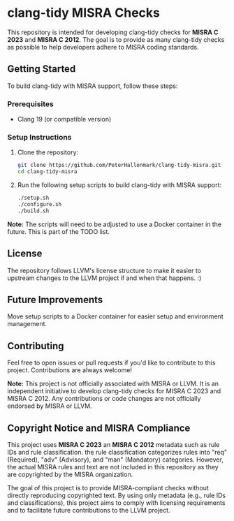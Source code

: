 # clang-tidy MISRA Checks

This repository is intended for developing clang-tidy checks for **MISRA C 2023** and **MISRA C 2012**. The goal is to provide as many clang-tidy checks as possible to help developers adhere to MISRA coding standards.

## Getting Started

To build clang-tidy with MISRA support, follow these steps:

### Prerequisites
- Clang 19 (or compatible version)

### Setup Instructions

1. Clone the repository:
   ```bash
   git clone https://github.com/PeterHallonmark/clang-tidy-misra.git
   cd clang-tidy-misra

2. Run the following setup scripts to build clang-tidy with MISRA support:
   ```bash
   ./setup.sh
   ./configure.sh
   ./build.sh

**Note:** The scripts will need to be adjusted to use a Docker container in the future. This is part of the TODO list.

## License

The repository follows LLVM's license structure to make it easier to upstream changes to the LLVM project if and when that happens. :)

## Future Improvements

Move setup scripts to a Docker container for easier setup and environment management.

## Contributing

Feel free to open issues or pull requests if you'd like to contribute to this project. Contributions are always welcome!

**Note:** This project is not officially associated with MISRA or LLVM. It is an independent initiative to develop clang-tidy checks for MISRA C 2023 and MISRA C 2012. Any contributions or code changes are not officially endorsed by MISRA or LLVM.

## Copyright Notice and MISRA Compliance

This project uses **MISRA C 2023** an **MISRA C 2012** metadata such as rule IDs and rule classification. the rule classification categorizes rules into "req" (Required), "adv" (Advisory), and "man" (Mandatory) categories. However, the actual MISRA rules and text are not included in this repository as they are copyrighted by the MISRA organization. 

The goal of this project is to provide MISRA-compliant checks without directly reproducing copyrighted text. By using only metadata (e.g., rule IDs and classifications), this project aims to comply with licensing requirements and to facilitate future contributions to the LLVM project.
